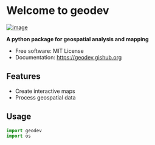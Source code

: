 # Welcome to geodev

[![image](https://img.shields.io/pypi/v/geodev.svg)](https://pypi.python.org/pypi/geodev)

**A python package for geospatial analysis and mapping**

-   Free software: MIT License
-   Documentation: <https://geodev.gishub.org>

## Features

-   Create interactive maps
-   Process geospatial data

## Usage

```python
import geodev
import os
```
